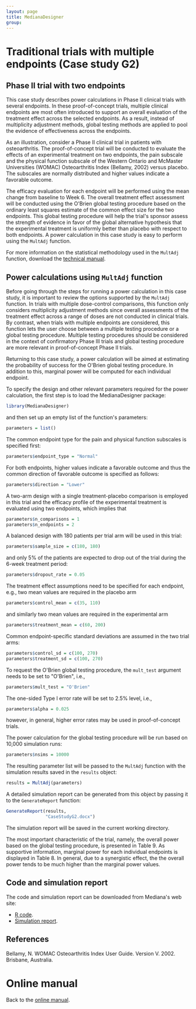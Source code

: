```yaml
---
layout: page
title: MedianaDesigner
group: 
---
```


# Traditional trials with multiple endpoints (Case study G2)

## Phase II trial with two endpoints

This case study describes power calculations in Phase II clinical trials with several endpoints. In these proof-of-concept trials, multiple clinical endpoints are most often introduced to support an overall evaluation of the treatment effect across the selected endpoints. As a result, instead of multiplicity adjustment methods, global testing methods are applied to pool the evidence of effectiveness across the endpoints. 

As an illustration, consider a Phase II clinical trial in patients with osteoarthritis. The proof-of-concept trial will be conducted to evaluate the effects of an experimental treatment on two endpoints, the pain subscale and the physical function subscale of the Western Ontario and McMaster Universities (WOMAC) Osteoarthritis Index (Bellamy, 2002) versus placebo. The subscales are normally distributed and higher values indicate a favorable outcome. 

The efficacy evaluation for each endpoint will be performed using the mean change from baseline to Week 6. The overall treatment effect assessment will be conducted using the O'Brien global testing procedure based on the ordinary least squares estimate of the common effect size for the two endpoints. This global testing procedure will help the trial's sponsor assess the strength of evidence in favor of the global alternative hypothesis that the experimental treatment is uniformly better than placebo with respect to both endpoints. A power calculation in this case study is easy to perform using the `MultAdj` function.

For more information on the statistical methodology used in the `MultAdj` function, download the [technical manual](http://www.mediana.us/MedianaDesigner/MultAdj.pdf).

## Power calculations using `MultAdj` function

Before going through the steps for running a power calculation in this case study, it is important to review the options supported by the `MultAdj` function. In trials with multiple dose-control comparisons, this function only considers multiplicity adjustment methods since overall assessments of the treatment effect across a range of doses are not conducted in clinical trials. By contrast, when trials with multiple endpoints are considered, this function lets the user choose between a multiple testing procedure or a global testing procedure. Multiple testing procedures should be considered in the context of confirmatory Phase III trials and global testing procedure are more relevant in proof-of-concept Phase II trials.

Returning to this case study, a power calculation will be aimed at estimating the probability of success for the O'Brien global testing procedure. In addition to this, marginal power will be computed for each individual endpoint.

To specify the design and other relevant parameters required for the power calculation, the first step is to load the MedianaDesigner package:

``` r
library(MedianaDesigner)
```

and then set up an empty list of the function's parameters:

``` r
parameters = list()
```

The common endpoint type for the pain and physical function subscales is specified first:  

``` r
parameters$endpoint_type = "Normal"
```

For both endpoints, higher values indicate a favorable outcome and thus the common direction of favorable outcome is specified as follows:

``` r
parameters$direction = "Lower"
```

A two-arm design with a single treatment-placebo comparison is employed in this trial and the efficacy profile of the experimental treatment is evaluated using two endpoints, which implies that

``` r
parameters$n_comparisons = 1
parameters$n_endpoints = 2
```

A balanced design with 180 patients per trial arm will be used in this trial:

``` r
parameters$sample_size = c(180, 180)
```

and only 5% of the patients are expected to drop out of the trial during the 6-week treatment period:

``` r
parameters$dropout_rate = 0.05
``` 

The treatment effect assumptions need to be specified for each endpoint, e.g., two mean values are required in the placebo arm  

``` r
parameters$control_mean = c(35, 110)
```

and similarly two mean values are required in the experimental arm  

``` r
parameters$treatment_mean = c(60, 200)
```

Common endpoint-specific standard deviations are assumed in the two trial arms:  

``` r
parameters$control_sd = c(100, 270)
parameters$treatment_sd = c(100, 270)
```

To request the O'Brien global testing procedure, the `mult_test` argument needs to be set to "O'Brien", i.e.,

``` r
parameters$mult_test = "O'Brien"
```

The one-sided Type I error rate will be set to 2.5% level, i.e.,

``` r
parameters$alpha = 0.025
```

however, in general, higher error rates may be used in proof-of-concept trials.

The power calculation for the global testing procedure will be run based on 10,000 simulation runs:

``` r
parameters$nsims = 10000
```

The resulting parameter list will be passed to the `MultAdj` function with the simulation results saved in the `results` object:

``` r
results = MultAdj(parameters)
```

A detailed simulation report can be generated from this object by passing it to the `GenerateReport` function:

``` r
GenerateReport(results, 
               "CaseStudyG2.docx")
```

The simulation report will be saved in the current working directory. 

The most important characteristic of the trial, namely, the overall power based on the global testing procedure, is presented in Table 9. As supportive information, marginal power for each individual endpoints is displayed in Table 8. In general, due to a synergistic effect, the the overall power tends to be much higher than the marginal power values.

## Code and simulation report

The code and simulation report can be downloaded from Mediana's web site:

* [R code](http://www.mediana.us/MedianaDesigner/CaseStudyG2.r).
* [Simulation report](http://www.mediana.us/MedianaDesigner/CaseStudyG2.docx).

## References

Bellamy, N. WOMAC Osteoarthritis Index User Guide. Version V. 2002. Brisbane, Australia.

# Online manual

Back to the [online manual](https://medianasoft.github.io/MedianaDesigner).

